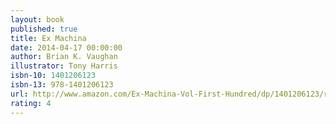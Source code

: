 ```yaml
---
layout: book
published: true
title: Ex Machina
date: 2014-04-17 00:00:00
author: Brian K. Vaughan
illustrator: Tony Harris
isbn-10: 1401206123
isbn-13: 978-1401206123
url: http://www.amazon.com/Ex-Machina-Vol-First-Hundred/dp/1401206123/ref=sr_1_3?s=books&ie=UTF8&qid=1434743799&sr=1-3&keywords=ex+machina
rating: 4
---
```


